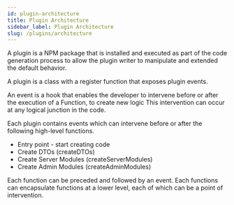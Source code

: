 ```yaml
---
id: plugin-architecture
title: Plugin Architecture
sidebar_label: Plugin Architecture
slug: /plugins/architecture
---
```


A plugin is a NPM package that is installed and executed as part of the code generation process to allow the plugin writer to manipulate and extended the default behavior.

A plugin is a class with a register function that exposes plugin events.

An event is a hook that enables the developer to intervene before or after the execution of a Function, to create new logic This intervention can occur at any logical junction in the code.

Each plugin contains events which can intervene before or after the following high-level functions.

- Entry point - start creating code
- Create DTOs (createDTOs)
- Create Server Modules (createServerModules)
- Create Admin Modules (createAdminModules)

Each function can be preceded and followed by an event. Each functions can encapsulate functions at a lower level, each of which can be a point of intervention.
